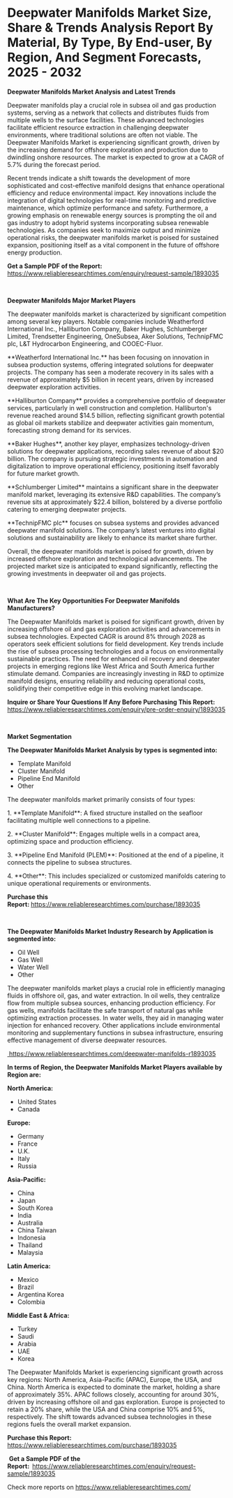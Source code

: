 <p><h1>Deepwater Manifolds Market Size, Share & Trends Analysis Report By Material, By Type, By End-user, By Region, And Segment Forecasts, 2025 - 2032</h1></p><p><strong>Deepwater Manifolds Market Analysis and Latest Trends</strong></p>
<p><p>Deepwater manifolds play a crucial role in subsea oil and gas production systems, serving as a network that collects and distributes fluids from multiple wells to the surface facilities. These advanced technologies facilitate efficient resource extraction in challenging deepwater environments, where traditional solutions are often not viable. The Deepwater Manifolds Market is experiencing significant growth, driven by the increasing demand for offshore exploration and production due to dwindling onshore resources. The market is expected to grow at a CAGR of 5.7% during the forecast period.</p><p>Recent trends indicate a shift towards the development of more sophisticated and cost-effective manifold designs that enhance operational efficiency and reduce environmental impact. Key innovations include the integration of digital technologies for real-time monitoring and predictive maintenance, which optimize performance and safety. Furthermore, a growing emphasis on renewable energy sources is prompting the oil and gas industry to adopt hybrid systems incorporating subsea renewable technologies. As companies seek to maximize output and minimize operational risks, the deepwater manifolds market is poised for sustained expansion, positioning itself as a vital component in the future of offshore energy production.</p></p>
<p><strong>Get a Sample PDF of the Report:&nbsp;</strong> <a href="https://www.reliableresearchtimes.com/enquiry/request-sample/1893035?utm_campaign=2934&utm_medium=2&utm_source=Github&utm_content=ia&utm_term=28032025&utm_id=deepwater-manifolds">https://www.reliableresearchtimes.com/enquiry/request-sample/1893035</a></p>
<p>&nbsp;</p>
<p><strong>Deepwater Manifolds Major Market Players</strong></p>
<p><p>The deepwater manifolds market is characterized by significant competition among several key players. Notable companies include Weatherford International Inc., Halliburton Company, Baker Hughes, Schlumberger Limited, Trendsetter Engineering, OneSubsea, Aker Solutions, TechnipFMC plc, L&T Hydrocarbon Engineering, and COOEC-Fluor.</p><p>**Weatherford International Inc.** has been focusing on innovation in subsea production systems, offering integrated solutions for deepwater projects. The company has seen a moderate recovery in its sales with a revenue of approximately $5 billion in recent years, driven by increased deepwater exploration activities.</p><p>**Halliburton Company** provides a comprehensive portfolio of deepwater services, particularly in well construction and completion. Halliburton's revenue reached around $14.5 billion, reflecting significant growth potential as global oil markets stabilize and deepwater activities gain momentum, forecasting strong demand for its services.</p><p>**Baker Hughes**, another key player, emphasizes technology-driven solutions for deepwater applications, recording sales revenue of about $20 billion. The company is pursuing strategic investments in automation and digitalization to improve operational efficiency, positioning itself favorably for future market growth.</p><p>**Schlumberger Limited** maintains a significant share in the deepwater manifold market, leveraging its extensive R&D capabilities. The company’s revenue sits at approximately $22.4 billion, bolstered by a diverse portfolio catering to emerging deepwater projects.</p><p>**TechnipFMC plc** focuses on subsea systems and provides advanced deepwater manifold solutions. The company’s latest ventures into digital solutions and sustainability are likely to enhance its market share further.</p><p>Overall, the deepwater manifolds market is poised for growth, driven by increased offshore exploration and technological advancements. The projected market size is anticipated to expand significantly, reflecting the growing investments in deepwater oil and gas projects.</p></p>
<p>&nbsp;</p>
<p><strong>What Are The Key Opportunities For Deepwater Manifolds Manufacturers?</strong></p>
<p><p>The Deepwater Manifolds market is poised for significant growth, driven by increasing offshore oil and gas exploration activities and advancements in subsea technologies. Expected CAGR is around 8% through 2028 as operators seek efficient solutions for field development. Key trends include the rise of subsea processing technologies and a focus on environmentally sustainable practices. The need for enhanced oil recovery and deepwater projects in emerging regions like West Africa and South America further stimulate demand. Companies are increasingly investing in R&D to optimize manifold designs, ensuring reliability and reducing operational costs, solidifying their competitive edge in this evolving market landscape.</p></p>
<p><strong>Inquire or Share Your Questions If Any Before Purchasing This Report:</strong> <a href="https://www.reliableresearchtimes.com/enquiry/pre-order-enquiry/1893035?utm_campaign=2934&utm_medium=2&utm_source=Github&utm_content=ia&utm_term=28032025&utm_id=deepwater-manifolds">https://www.reliableresearchtimes.com/enquiry/pre-order-enquiry/1893035</a></p>
<p>&nbsp;</p>
<p><strong>Market Segmentation</strong></p>
<p><strong>The Deepwater Manifolds Market Analysis by types is segmented into:</strong></p>
<p><ul><li>Template Manifold</li><li>Cluster Manifold</li><li>Pipeline End Manifold</li><li>Other</li></ul></p>
<p><p>The deepwater manifolds market primarily consists of four types: </p><p>1. **Template Manifold**: A fixed structure installed on the seafloor facilitating multiple well connections to a pipeline. </p><p>2. **Cluster Manifold**: Engages multiple wells in a compact area, optimizing space and production efficiency. </p><p>3. **Pipeline End Manifold (PLEM)**: Positioned at the end of a pipeline, it connects the pipeline to subsea structures. </p><p>4. **Other**: This includes specialized or customized manifolds catering to unique operational requirements or environments.</p></p>
<p><strong>Purchase this Report:&nbsp;</strong><a href="https://www.reliableresearchtimes.com/purchase/1893035?utm_campaign=2934&utm_medium=2&utm_source=Github&utm_content=ia&utm_term=28032025&utm_id=deepwater-manifolds">https://www.reliableresearchtimes.com/purchase/1893035</a></p>
<p>&nbsp;</p>
<p><strong>The Deepwater Manifolds Market Industry Research by Application is segmented into:</strong></p>
<p><ul><li>Oil Well</li><li>Gas Well</li><li>Water Well</li><li>Other</li></ul></p>
<p><p>The deepwater manifolds market plays a crucial role in efficiently managing fluids in offshore oil, gas, and water extraction. In oil wells, they centralize flow from multiple subsea sources, enhancing production efficiency. For gas wells, manifolds facilitate the safe transport of natural gas while optimizing extraction processes. In water wells, they aid in managing water injection for enhanced recovery. Other applications include environmental monitoring and supplementary functions in subsea infrastructure, ensuring effective management of diverse deepwater resources.</p></p>
<p><a href="https://www.reliableresearchtimes.com/deepwater-manifolds-r1893035?utm_campaign=2934&utm_medium=2&utm_source=Github&utm_content=ia&utm_term=28032025&utm_id=deepwater-manifolds">&nbsp;https://www.reliableresearchtimes.com/deepwater-manifolds-r1893035</a></p>
<p><strong>In terms of Region, the Deepwater Manifolds Market Players available by Region are:</strong></p>
<p>
    <p> <strong> North America: </strong>
        <ul>
            <li>United States</li>
            <li>Canada</li>
        </ul>
        </p> 
    <p> <strong> Europe: </strong>
        <ul>
            <li>Germany</li>
            <li>France</li>
            <li>U.K.</li>
            <li>Italy</li>
            <li>Russia</li>
        </ul>
        </p> 
    <p> <strong> Asia-Pacific: </strong>
        <ul>
            <li>China</li>
            <li>Japan</li>
            <li>South Korea</li>
            <li>India</li>
            <li>Australia</li>
            <li>China Taiwan</li>
            <li>Indonesia</li>
            <li>Thailand</li>
            <li>Malaysia</li>
        </ul>
        </p> 
    <p> <strong> Latin America: </strong>
        <ul>
            <li>Mexico</li>
            <li>Brazil</li>
            <li>Argentina Korea</li>
            <li>Colombia</li>
        </ul>
        </p> 
    <p> <strong> Middle East & Africa: </strong>
        <ul>
            <li>Turkey</li>
            <li>Saudi</li>
            <li>Arabia</li>
            <li>UAE</li>
            <li>Korea</li>
        </ul>
    </p>
    </p>
<p><p>The Deepwater Manifolds Market is experiencing significant growth across key regions: North America, Asia-Pacific (APAC), Europe, the USA, and China. North America is expected to dominate the market, holding a share of approximately 35%. APAC follows closely, accounting for around 30%, driven by increasing offshore oil and gas exploration. Europe is projected to retain a 20% share, while the USA and China comprise 10% and 5%, respectively. The shift towards advanced subsea technologies in these regions fuels the overall market expansion.</p></p>
<p><strong>Purchase this Report: </strong><a href="https://www.reliableresearchtimes.com/purchase/1893035?utm_campaign=2934&utm_medium=2&utm_source=Github&utm_content=ia&utm_term=28032025&utm_id=deepwater-manifolds">https://www.reliableresearchtimes.com/purchase/1893035</a></p>
<p>&nbsp;<strong>Get a Sample PDF of the Report:&nbsp;&nbsp;</strong><a href="https://www.reliableresearchtimes.com/enquiry/request-sample/1893035?utm_campaign=2934&utm_medium=2&utm_source=Github&utm_content=ia&utm_term=28032025&utm_id=deepwater-manifolds">https://www.reliableresearchtimes.com/enquiry/request-sample/1893035</a></p>
<p><strong></strong></p>
<p>Check more reports on <a href="https://www.reliableresearchtimes.com/?utm_campaign=2934&utm_medium=2&utm_source=Github&utm_content=ia&utm_term=28032025&utm_id=deepwater-manifolds">https://www.reliableresearchtimes.com/</a></p>